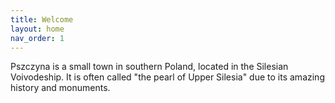 ```yaml
---
title: Welcome
layout: home
nav_order: 1
---
```


Pszczyna is a small town in southern Poland, located in the Silesian Voivodeship. It is often called "the pearl of Upper Silesia" due to its amazing history and monuments.
